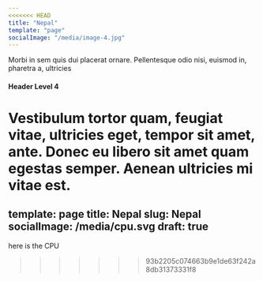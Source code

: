 ```yaml
---
<<<<<<< HEAD
title: "Nepal"
template: "page"
socialImage: "/media/image-4.jpg"
---
```


Morbi in sem quis dui placerat ornare. Pellentesque odio nisi, euismod in, pharetra a, ultricies 
#### Header Level 4

Vestibulum tortor quam, feugiat vitae, ultricies eget, tempor sit amet, ante. Donec eu libero sit amet quam egestas semper. Aenean ultricies mi vitae est.
=======
template: page
title: Nepal
slug: Nepal
socialImage: /media/cpu.svg
draft: true
---
here is the CPU
>>>>>>> 93b2205c074663b9e1de63f242a8db31373331f8
